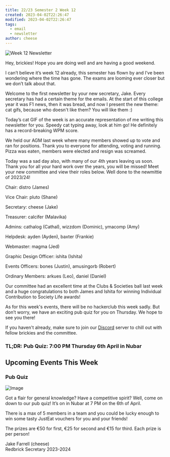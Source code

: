 ```yaml
---
title: 22/23 Semester 2 Week 12 
created: 2023-04-02T22:26:47
modified: 2023-04-02T22:26:47
tags:
  - email
  - newsletter
author: cheese
---
```


![Week 12 Newsletter](https://cdn.discordapp.com/attachments/523562314344038411/1092149006064431244/school-work.gif)


Hey, brickies!
Hope you are doing well and are having a good weekend.

I can’t believe it’s week 12 already, this semester has flown by and 
I’ve been wondering where the time has gone. The exams are looming ever 
closer but we don’t talk about that.

Welcome to the first newsletter by your new secretary, Jake. Every 
secretary has had a certain theme for the emails. At the start of this 
college year it was F1 news, then it was bread, and now I present the 
new theme: cat gifs, because who doesn't like them? You will like them :)

Today’s cat GIF of the week is an accurate representation of me writing 
this newsletter for you. Speedy cat typing away, look at him go! He 
definitely has a record-breaking WPM score.

We held our AGM last week where many members showed up to vote and ran 
for positions. Thank you to everyone for attending, voting and running. 
Pizza was eaten, members were elected and resign was screamed.

Today was a sad day also, with many of our 4th years leaving us soon. 
Thank you for all your hard work over the years, you will be missed! 
Meet your new committee and view their roles below. Well done to the 
newmittie of 2023/24!

Chair: distro (James)

Vice Chair: pluto (Shane)

Secretary: cheese (Jake)

Treasurer: calcifer (Malavika)

Admins: cathalog (Cathal), wizzdom (Dominic), ymacomp (Amy)

Helpdesk: ayden (Ayden), baxter (Frankie)

Webmaster: magma (Jed)

Graphic Design Officer: ishita (Ishita)

Events Officers: bones (Justin), amusingorb (Robert)

Ordinary Members: arkues (Leo), daniel (Daniel)

Our committee had an excellent time at the Clubs & Societies ball last 
week and a huge congratulations to both James and Ishita for winning 
Individual Contribution to Society Life awards!

As for this week's events, there will be no hackerclub this week sadly. 
But don’t worry, we have an exciting pub quiz for you on Thursday. We 
hope to see you there!

If you haven't already, make sure to join our [Discord](https://discord.gg/2rCnJftcxn) server to chill out with fellow brickies 
and the committee.

### TL;DR: Pub Quiz: 7:00 PM Thursday 6th April in Nubar


## Upcoming Events This Week


### Pub Quiz
![Image](https://cdn.discordapp.com/attachments/897234572608159774/1092127064334811176/IMG_4934.png)


Got a flair for general knowledge? Have a competitive spirit? Well, come 
on down to our pub quiz! It’s on in Nubar at 7 PM on the 6th of April.

There is a max of 5 members in a team and you could be lucky enough to 
win some tasty JustEat vouchers for you and your friends!

The prizes are €50 for first, €25 for second and €15 for third. Each 
prize is per person!





Jake Farrell (cheese)\
Redbrick Secretary 2023-2024

